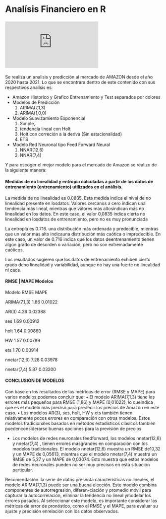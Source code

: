 # Analísis Financiero en R

### ![AMAZON](https://github.com/bastianastudillo98/Analisis-Financiero/blob/main/Amazon%20Financial%20Analysis/AMZN.pdf) 
Se realiza un analisis y predicción al mercado de AMAZON desde el año 2020 hasta 2021. Lo que se encontrara dentro de este contenido con sus respectivos analísis es:
* Amazon Historico y Grafico Entrenamiento y Test separados por colores
* Modelos de Predicción 
  1. ARIMA(7,1,3)
  2. ARIMA(1,0,0) 
* Modelo Suavizamiento Exponencial 
  1. Simple,
  2. tendencia lineal con Holt
  3. Holt con correción a la deriva (Sin estacionalidad)
  4. ETS  
* Modelo Red Neuronal tipo Feed Forward Neural
  1. NNAR(12,6)
  2. NNAR(7,4)
  
Y para escoger el mejor modelo para el mercado de Amazon se realizo de la siguiente manera:
####  Medidas de no linealidad y entropía calculadas a partir de los datos de entrenamiento (entrenamiento) utilizados en el análisis.
La medida de no linealidad es 0.0835. Esta medida indica el nivel de no linealidad presente en losdatos.  Valores cercanos a cero indican una tendencia más lineal, mientras que valores más altosindican más no linealidad en los datos. En este caso, el valor 0,0835 indica cierta no linealidad en losdatos de entrenamiento, pero no es muy pronunciada

La entropía es 0.716. una distribución más ordenada y predecible, mientras que un valor más alto indicauna distribución más caótica o impredecible. En este caso, un valor de 0.716 indica que los datos deentrenamiento tienen algún grado de desorden o variación, pero no son extremadamente caóticos.

Los resultados sugieren que los datos de entrenamiento exhiben cierto grado deno linealidad y variabilidad, aunque no hay una fuerte no linealidad ni caos.
#### RMSE | MAPE Modelos 
Modelo         RMSE    MAPE

ARIMA(7,1,3)   1.86    0.01022

AR(3)          4.26    0.02388

ses            1.69    0.00912

holt           1.64    0.00860

HW             1.57    0.00789

ets            1.70    0.00914

nnetar(12,6)   7.28    0.03978

nnetar(7,4)    5.87    0.03200

#### CONCLUSIÓN DE MODELOS
Con base en los resultados de las métricas de error (RMSE y MAPE) para varios modelos,podemos concluir que:
• El modelo ARIMA(7,1,3) tiene los errores más pequeños para RMSE (1,86) y MAPE (0,01022), lo queindica que es el modelo más preciso para predecir los precios de Amazon en este caso.
• Los modelos AR(3), ses, holt, HW y ets también tienen relativamente pocos errores en comparación con otros modelos. Estos modelos tradicionales basados en métodos estadísticos clásicos también puedenconsiderarse buenas opciones para la previsión de precios
* Los modelos de redes neuronales feedforward, los modelos nnetar(12,6) y nnetar(7,4) , tienen errores másgrandes en comparación con los modelos tradicionales.  El modelo nnetar(12,6) muestra un RMSE de10,32 y un MAPE de 0,05613, mientras que el modelo nnetar(7,4) muestra un RMSE de 5,27 y un MAPE de 0,03074. Esto muestra que estos modelos de redes neuronales pueden no ser muy precisos en esta situación particular.

Recomendación: la serie de datos presenta características no lineales, el modelo ARIMA(7,1,3) puede ser una buena elección. Este modelo combina componentes de autorregresión, diferen-ciación y promedio móvil para capturar la autocorrelación, eliminar la tendencia no lineal ymodelar los errores pasados. Al seleccionar este modelo, es importante considerar las métricas de error de pronóstico, como el RMSE y el MAPE, para evaluar su ajuste y precisión enrelación con los datos observados.
